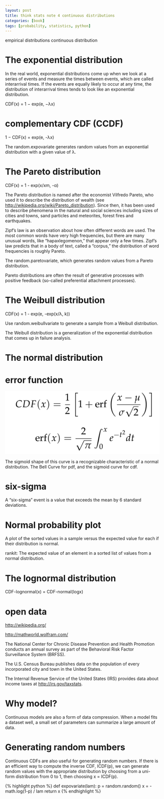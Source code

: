 ```yaml
---
layout: post
title: think stats note 4 continuous distributions
categories: [book]
tags: [probability, statistics, python]
---
```


empirical distributions continuous distribution

The exponential distribution
============================

In the real world, exponential distributions come up when we look at a series
of events and measure the times between events, which are called interarrival times. 
If the events are equally likely to occur at any time, the distribution of 
interarrival times tends to look like an exponential distribution.

CDF(x) = 1 − exp(e, −λx)

complementary CDF (CCDF) 
========================

1 − CDF(x) = exp(e, -λx)

The random.expovariate generates random values from an exponential distribution
with a given value of λ.


The Pareto distribution
=======================

CDF(x) = 1 - exp(x/xm, -α)

The Pareto distribution is named after the economist Vilfredo Pareto, who used it to describe 
the distribution of wealth (see http://wikipedia.org/wiki/Pareto_distribution). 
Since then, it has been used to describe phenomena in the natural and social sciences 
including sizes of cities and towns, sand particles and meteorites, forest fires and earthquakes.

Zipf’s law is an observation about how often different words are used. 
The most common words have very high frequencies, but there are many unusual words, 
like “hapaxlegomenon,” that appear only a few times. Zipf’s law predicts that 
in a body of text, called a “corpus,” the distribution of word frequencies is roughly Pareto.

The random.paretovariate, which generates random values from a Pareto distribution.

Pareto distributions are often the result of generative processes with positive 
feedback (so-called preferential attachment processes).

The Weibull distribution
========================

CDF(x) = 1 - exp(e, -exp(x/λ, k))

Use random.weibullvariate to generate a sample from a Weibull distribution.

The Weibull distribution is a generalization of the exponential distribution 
that comes up in failure analysis.

The normal distribution
=======================

error function
==============

![normal cdf-erf](/images/normal-cdf-erf.png)

The sigmoid shape of this curve is a recognizable characteristic of a normal distribution.
The Bell Curve for pdf, and the sigmoid curve for cdf.

six-sigma
=========

A “six-sigma” event is a value that exceeds the mean by 6 standard deviations.

Normal probability plot
=======================

A plot of the sorted values in a sample versus the expected value for each 
if their distribution is normal.

rankit: The expected value of an element in a sorted list of values from a
normal distribution.

The lognormal distribution
==========================

CDF-lognormal(x) = CDF-normal(logx)

open data
=========

http://wikipedia.org/

http://mathworld.wolfram.com/

The National Center for Chronic Disease Prevention and Health Promotion
conducts an annual survey as part of the Behavioral Risk Factor Surveillance System (BRFSS).

The U.S. Census Bureau publishes data on the population of every incorporated city 
and town in the United States.

The Internal Revenue Service of the United States (IRS) provides data 
about income taxes at http://irs.gov/taxstats.

Why model?
==========

Continuous models are also a form of data compression. When a model fits
a dataset well, a small set of parameters can summarize a large amount of data.

Generating random numbers
=========================

Continuous CDFs are also useful for generating random numbers. If there
is an efficient way to compute the inverse CDF, ICDF(p), we can generate
random values with the appropriate distribution by choosing from a uni-
form distribution from 0 to 1, then choosing x = ICDF(p).

{% highlight python %}
def expovariate(lam):
	p = random.random()
	x = -math.log(1-p) / lam
	return x
{% endhighlight %}


